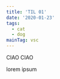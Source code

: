 ```yaml
---
title: 'TIL 01'
date: '2020-01-23'
tags:
  - cat
  - dog
mainTag: vsc
---
```


CIAO CIAO

lorem ipsum
